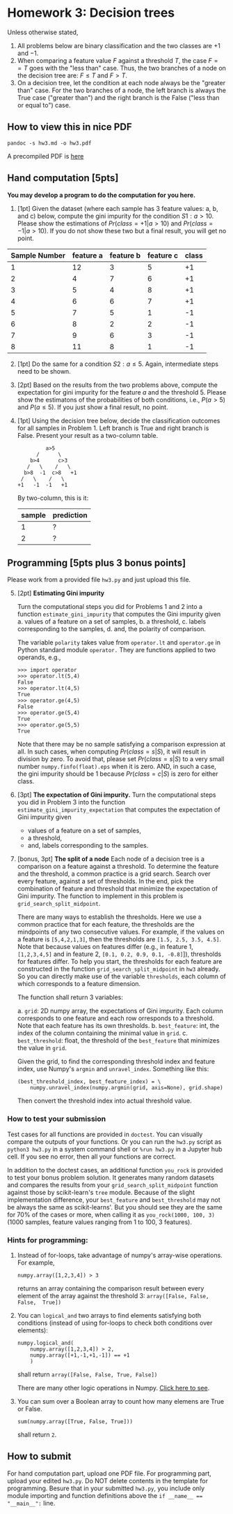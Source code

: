# Homework 3: Decision trees

Unless otherwise stated, 

1. All problems below are binary classification and the two classes are $+1$ and $-1$. 
2. When comparing a feature value $F$ against a threshold $T$, the case $F==T$ goes with the "less than" case. Thus, the two branches of a node on the decision tree are: $F\le T$ and $F>T$. 
3. On a decision tree, let the condition at each node always be the "greater than" case. For the two branches of a node, the left branch is always the True case ("greater than") and the right branch is the False ("less than or equal to") case. 

## How to view this in nice PDF
`pandoc -s hw3.md -o hw3.pdf`

A precompiled PDF is [here](https://www.dropbox.com/s/zrrxxmc4m4v2oho/hw3.pdf?dl=0)

## Hand computation [5pts]

**You may develop a program to do the computation for you here.** 

1. [1pt] Given the dataset (where each sample has 3 feature values: a, b, and c) below, compute the gini impurity for the condition $S1:a>10$. Please show the estimations of $Pr(class=+1|a>10)$ and $Pr(class=-1|a>10)$. If you do not show these two but a final result, you will get no point. 

|Sample Number| feature a |feature b|feature c| class | 
|--|--|--|--|--|
|1|12|3|5| +1 |
|2|4|7|6| +1| 
|3|5|4|8| +1| 
|4|6|6|7| +1|
|5|7|5|1| -1|
|6|8|2|2| -1|
|7|9|6|3| -1|
|8|11|8|1| -1|

2. [1pt] Do the same for a condition $S2: a\le 5$. Again, intermediate steps need to be shown. 

3. [2pt] Based on the results from the two problems above, compute the expectation for gini impurity for the feature $a$ and the threshold $5$. Please show the estimatons of the probabilities of both conditions, i.e., $P(a>5)$ and $P(a\le 5)$. If you just show a final result, no point. 

4. [1pt] Using the decision tree below, decide the classification outcomes for all samples in Problem 1. Left branch is True and right branch is False. Present your result as a two-column table. 

    ```
             a>5
          /      \
        b>4      c>3
       /   \    /   \
      b>8  -1  c>8   +1
     /   \    /   \
    +1   -1  -1   +1
    ```

    By two-column, this is it: 

    | sample  | prediction | 
    | -- | -- | 
    | 1       |  ? |  
    | 2       |  ? |  

## Programming [5pts plus 3 bonus points]

Please work from a provided file `hw3.py` and just upload this file. 

5. [2pt] **Estimating Gini impurity** 

    Turn the computational steps you did for Problems 1 and 2 into a function `estimate_gini_impurity` that computes the Gini impurity given 
    a. values of a feature on a set of samples,
    b. a threshold,
    c. labels corresponding to the samples, 
    d. and, the polarity of comparison. 

    The variable `polarity` takes value from `operator.lt` and `operator.ge` in Python standard module `operator.` They are functions applied to two operands, e.g.,

    ```python3
    >>> import operator
    >>> operator.lt(5,4)
    False
    >>> operator.lt(4,5)
    True
    >>> operator.ge(4,5)
    False
    >>> operator.ge(5,4)
    True
    >>> operator.ge(5,5)
    True
    ```

    Note that there may be no sample satisfying a comparison expression at all. In such cases, when computing $Pr(class=s|S)$, it will result in division by zero. To avoid that, please set $Pr(class=s|S)$ to a very small number `numpy.finfo(float).eps` when it is zero. AND, in such a case, the gini impurity should be 1 because $Pr(class=c|S)$ is zero for either class. 

    
6. [3pt] **The expectation of Gini impurity.** 
    Turn the computational steps you did in Problem 3 into the function `estimate_gini_impurity_expectation` that computes the expectation of Gini impurity given 
    * values of a feature on a set of samples,
    * a threshold,
    * and, labels corresponding to the samples. 

7. [bonus, 3pt] **The split of a node**
    Each node of a decision tree is a comparison on a feature against a threshold. To determine the feature and the threshold, a common practice is a grid search. Search over every feature, against a set of thresholds. In the end, pick the combination of feature and threshold that minimize the expectation of Gini impurity. The function to implement in this problem is `grid_search_split_midpoint`. 

    There are many ways to establish the thresholds. Here we use a common practice that for each feature, the thresholds are the mindpoints of any two consecutive values. For example, if the values on a feature is `[5,4,2,1,3]`, then the thresholds are `[1.5, 2.5, 3.5, 4.5]`. Note that because values on features differ (e.g., in feature 1, `[1,2,3,4,5]` and in feature 2, `[0.1, 0.2, 0.9, 0.1, -0.8]`]), thresholds for features differ. To help you start, the thresholds for each feature are constructed in the function `grid_search_split_midpoint` in `hw3` already. So you can directly make use of the variable `thresholds`, each column of which corresponds to a feature dimension. 

    The function shall return 3 variables:

      a. `grid`: 2D numpy array, the expectations of Gini impurity. Each column corresponds to one feature and each row orresponds to a threshold. Note that each feature has its own thresholds. 
      b. `best_feature`: int, the index of the column containing the minimal value in `grid`. 
      c. `best_threshold`: float, the threshold of the `best_feature` that minimizes the value in `grid`. 
 
    Given the grid, to find the corresponding threshold index and feature index, 
    use Numpy's `argmin` and `unravel_index`. Something like this:

    ```python3
    (best_threshold_index, best_feature_index) = \
        numpy.unravel_index(numpy.argmin(grid, axis=None), grid.shape)
    ```

    Then convert the threshold index into actual threshold value. 

### How to test your submission

Test cases for all functions are provided in `doctest`. You can visually compare the outputs of your functions. Or you can run the `hw3.py` script as `python3 hw3.py` in a system command shell or `%run hw3.py` in a Jupyter hub cell. If you see no error, then all your functions are correct. 

In addition to the doctest cases, an additional function `you_rock` is provided to test your bonus problem solution. It generates many random datasets and compares the results from your `grid_search_split_midpoint` function against those by scikit-learn's `tree` module. Because of the slight implementation difference, your `best_feature` and `best_threshold` may not be always the same as scikit-learns'. But you should see they are the same for 70% of the cases or more, when calling it as `you_rock(1000, 100, 3)` (1000 samples, feature values ranging from 1 to 100, 3 features). 

### Hints for programming:
1. Instead of for-loops, take advantage of numpy's array-wise operations. For example, 

    ```python3
    numpy.array([1,2,3,4]) > 3
    ```
    returns an array containing the comparison result between every element of the array against the threshold 3:
    `array([False, False, False,  True])`

2. You can `logical_and` two arrays to find elements satisfying both conditions (instead of using for-loops to check both conditions over elements): 

    ```python3
    numpy.logical_and(
        numpy.array([1,2,3,4]) > 2, 
        numpy.array([+1,-1,+1,-1]) == +1
        )
    ``` 
    shall return `array([False, False, True, False])`

    There are many other logic operations in Numpy. [Click here to see](https://numpy.org/doc/stable/reference/routines.logic.html). 

3. You can sum over a Boolean array to count how many elemens are True or False. 

    ```python3
    sum(numpy.array([True, False, True]))
    ```
    shall return `2`. 

## How to submit
For hand computation part, upload one PDF file. For programming part, upload your edited `hw3.py`. Do NOT delete contents in the template for programming.  Besure that in your submitted `hw3.py`, you include only module importing and function definitions above the `if __name__ == "__main__":` line. 

